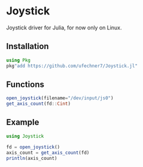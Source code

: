 # Joystick

Joystick driver for Julia, for now only on Linux.

## Installation
```julia
using Pkg
pkg"add https://github.com/ufechner7/Joystick.jl"
```

## Functions

```julia
open_joystick(filename="/dev/input/js0")
get_axis_count(fd::Cint)
```

## Example
```julia
using Joystick

fd = open_joystick()
axis_count = get_axis_count(fd)
println(axis_count)
```